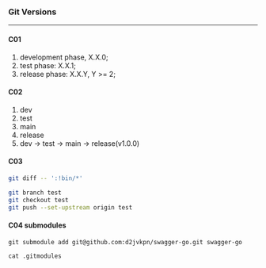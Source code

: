 ### Git Versions
---

#### C01
1. development phase, X.X.0;
2. test phase: X.X.1;
3. release phase: X.X.Y, Y >= 2;

#### C02
1. dev
2. test
3. main
4. release
5. dev -> test -> main -> release(v1.0.0)

#### C03
```bash
git diff -- ':!bin/*'
```

```bash
git branch test
git checkout test
git push --set-upstream origin test
```

#### C04 submodules
```
git submodule add git@github.com:d2jvkpn/swagger-go.git swagger-go

cat .gitmodules
```
